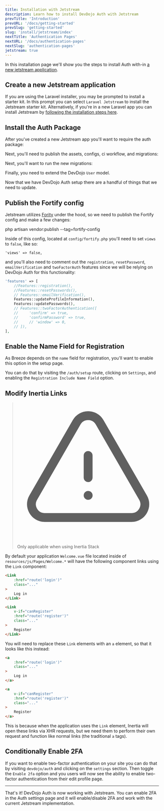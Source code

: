 ```yaml
---
title: Installation with Jetstream
description: Learn how to install DevDojo Auth with Jetstream
prevTitle: 'Introduction'
prevURL: '/docs/getting-started'
prevSlug: 'getting-started'
slug: 'install/jetstream/index'
nextTitle: 'Authentication Pages'
nextURL: '/docs/authentication-pages'
nextSlug: 'authentication-pages'
jetstream: true
---
```


In this installation page we'll show you the steps to install Auth with-in <a href="https://jetstream.laravel.com/installation.html" target="_blank">a new jetstream application</a>.

## Create a new Jetstream application

If you are using the Laravel installer, you may be prompted to install a starter kit. In this prompt you can select `Laravel Jetstream` to install the Jetstream starter kit. Alternatively, if you're in a new Laravel app you can install Jetstream by [following the installation steps here](https://jetstream.laravel.com/installation.html). 

## Install the Auth Package

After you've created a new Jetstream app you'll want to require the auth package:

<include src="docs/install/code/composer-require.html"></include>

Next, you'll need to publish the assets, configs, ci workflow, and migrations:

<include src="docs/install/code/publish.html"></include>

Next, you'll want to run the new migrations:

<include src="docs/install/code/migrate.html"></include>

Finally, you need to extend the DevDojo `User` model.

<include src="docs/install/code/extend-model.html"></include>

Now that we have DevDojo Auth setup there are a handful of things that we need to update.

## Publish the Fortify config

Jetstream utilizes <a href="https://laravel.com/docs/fortify" target="_blank">Fority</a> under the hood, so we need to publish the Fortify config and make a few changes:

<div class="p-5 font-mono whitespace-break-spaces bg-white/[6%] rounded-xl border border-white/[8%]"><span class="text-pink-400">php</span> <span class="text-green-400">artisan</span> <span class="text-yellow-400">vendor:publish</span> <span class="text-[#b4fd4f]">--tag=fortify-config</span></div>

Inside of this config, located at `config/fortify.php` you'll need to set `views` to `false`, like so:

```
'views' => false,
```

and you'll also need to comment out the `registration`, `resetPassword`, `emailVerification` and `twoFactorAuth` features since we will be relying on DevDojo Auth for this functionality:

```php
'features' => [
    //Features::registration(),
    //Features::resetPasswords(),
    // Features::emailVerification(),
    Features::updateProfileInformation(),
    Features::updatePasswords(),
    // Features::twoFactorAuthentication([
    //     'confirm' => true,
    //     'confirmPassword' => true,
    //     // 'window' => 0,
    // ]),
],
```

## Enable the Name Field for Registration

As Breeze depends on the `name` field for registration, you'll want to enable this option in the setup page.

You can do that by visiting the `/auth/setup` route, clicking on `Settings`, and enabling the `Registration Include Name Field` option.

## Modify Inertia Links

> <svg xmlns="http://www.w3.org/2000/svg" fill="none" viewBox="0 0 24 24" stroke-width="1.5" stroke="currentColor" class="inline size-6"><path stroke-linecap="round" stroke-linejoin="round" d="M12 9v3.75m-9.303 3.376c-.866 1.5.217 3.374 1.948 3.374h14.71c1.73 0 2.813-1.874 1.948-3.374L13.949 3.378c-.866-1.5-3.032-1.5-3.898 0L2.697 16.126ZM12 15.75h.007v.008H12v-.008Z" /></svg><span>Only applicable when using Inertia Stack</span>
  
By default your application `Welcome.vue` file located inside of `resources/js/Pages/Welcome.*` will have the following component links using the `Link` component:

```html
<Link
    :href="route('login')"
    class="..."
>
    Log in
</Link>

<Link
    v-if="canRegister"
    :href="route('register')"
    class="..."
>
    Register
</Link>
```

You will need to replace these `Link` elements with an `a` element, so that it looks like this instead:

```html
<a
    :href="route('login')"
    class="..."
>
    Log in
</a>

<a
    v-if="canRegister"
    :href="route('register')"
    class="..."
>
    Register
</a>
```

This is because when the application uses the `Link` element, Inertia will open these links via XHR requests, but we need them to perform their own request and function like normal links (the traditional `a` tags).


## Conditionally Enable 2FA

If you want to enable two-factor authentication on your site you can do that by visiting `devdojo/auth` and clicking on the `settings` section. Then toggle the `Enable 2fa` option and you users will now see the ability to enable two-factor authentication from their edit profile page.

---

That's it! DevDojo Auth is now working with Jetstream. You can enable 2FA in the Auth settings page and it will enable/disable 2FA and work with the current Jetstream implementation.
